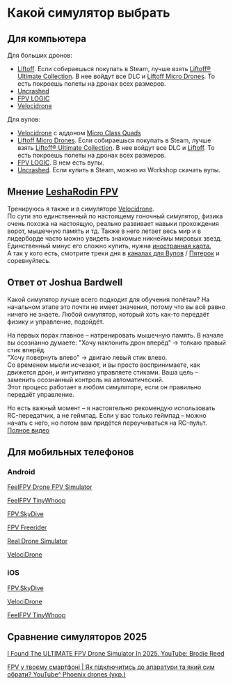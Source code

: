 # Какой симулятор выбрать

## Для компьютера
Для больших дронов:  
- [Liftoff](Liftoff.md). Если собираешься покупать в Steam, лучше взять [Liftoff® Ultimate Collection](https://store.steampowered.com/bundle/24029/Liftoff_Ultimate_Collection/). В нее войдут все DLC и [Liftoff Micro Drones](Liftoff_Microdrones.md). То есть покроешь полеты на дронах всех размеров.     
- [Uncrashed](Uncrashed.md)  
- [FPV LOGIC](FPV_LOGIC.md)  
- [Velocidrone](Velocidrone.md)

Для вупов:  
- [Velocidrone](Velocidrone.md) с аддоном [Micro Class Quads](https://www.velocidrone.com/shop/premium_content/14)    
- [Liftoff Micro Drones](Liftoff_Microdrones.md). Если собираешься покупать в Steam, лучше взять [Liftoff® Ultimate Collection](https://store.steampowered.com/bundle/24029/Liftoff_Ultimate_Collection/). В нее войдут все DLC и [Liftoff](Liftoff.md). То есть покроешь полеты на дронах всех размеров.  
- [FPV LOGIC](FPV_LOGIC.md). В нем есть вупы.   
- [Uncrashed](Uncrashed.md). Если купить в Steam, можно из Workshop скачать вупы.  


## Мнение [LeshaRodin FPV](https://t.me/FPVSHIT)
Тренируюсь я также и в симуляторе [Velocidrone](https://www.velocidrone.com/).  
По сути это единственный по настоящему гоночный симулятор, физика очень похожа на настоящую, реально развивает навыки прохождения ворот, мышечную память и тд. Также в него летает весь мир и в лидерборде часто можно увидеть знакомые никнеймы мировых звезд.  
Единственный минус его сложно купить, нужна [иностранная карта.](https://t.me/FPVSHIT/599)  
А так у кого есть, смотрите треки дня в [каналах для Вупов](https://t.me/velocidrone_whoop) / [Пятерок](https://t.me/velocidrone) и соревнуйтесь.


## Ответ от **Joshua Bardwell**
Какой симулятор лучше всего подходит для обучения полётам?
На начальном этапе это почти не имеет значения, потому что вы всё равно ничего не знаете. Любой симулятор, который хоть как-то передаёт физику и управление, подойдёт.

На первых порах главное – натренировать мышечную память. В начале вы осознанно думаете:
"Хочу наклонить дрон вперёд" → толкаю правый стик вперёд.  
"Хочу повернуть влево" → двигаю левый стик влево.  
Со временем мысли исчезают, и вы просто воспринимаете, как движется дрон, и интуитивно управляете стиками. Ваша цель – заменить осознанный контроль на автоматический.  
Этот процесс работает в любом симуляторе, если он правильно передаёт управление.

Но есть важный момент – я настоятельно рекомендую использовать RC-передатчик, а не геймпад. Если у вас только геймпад – можно начать с него, но потом вам придётся переучиваться на RC-пульт.
[Полное видео](https://www.youtube.com/watch?v=BxK66G6DsIg)

## Для мобильных телефонов

### Android
[FeelFPV Drone FPV Simulator](https://play.google.com/store/apps/details?id=com.FullFocusStudio.FeelFPV&hl=ru)

[FeelFPV TinyWhoop](https://play.google.com/store/apps/details?id=com.FullFocusStudio.FeelFPVTinyWhoop&hl=en)

[FPV.SkyDive](https://play.google.com/store/apps/details?id=com.Orqa.FPVSkyDive)

[FPV Freerider](https://play.google.com/store/apps/details?id=com.Freeride.Freerider)

[Real Drone Simulator](https://www.realdronesimulator.com/downloads)

[VelociDrone](https://play.google.com/store/apps/details?id=com.velocidrone.velocidrone)

### iOS
[FPV.SkyDive](https://apps.apple.com/us/app/orqa-fpv-skydive/id1577007626)

[VelociDrone](https://apps.apple.com/us/app/velocidrone/id1612444734)

[FeelFPV TinyWhoop](https://apps.apple.com/us/app/feelfpv-tinywhoop/id6502591659)


## Сравнение симуляторов 2025

[I Found The ULTIMATE FPV Drone Simulator In 2025. YouTube: Brodie Reed](https://www.youtube.com/watch?v=QwtvvKNzR4Y)

[FPV у твоєму смартфоні | Як підключитись до апаратури та який сим обрати? YouTube^ Phoenix drones (укр.)](https://www.youtube.com/watch?v=o6ETQt9F9jI)
